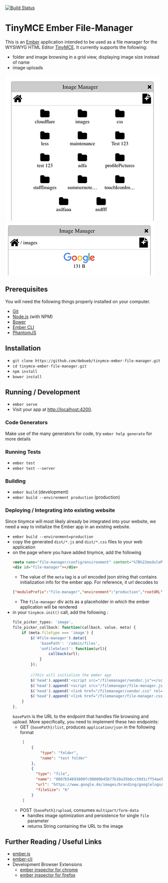 [![Build Status](https://travis-ci.org/debueb/tinymce-ember-file-manager.svg?branch=master)](https://travis-ci.org/debueb/tinymce-ember-file-manager)

# TinyMCE Ember File-Manager

This is an [Ember](http://emberjs.com/) application intended to be used as a file manager for the WYSIWYG HTML Editor [TinyMCE](https://www.tinymce.com/). It currently supports the following:
- folder and image browsing in a grid view, displaying image size instead of name
- image uploads

![overview-1](https://raw.githubusercontent.com/debueb/tinymce-ember-file-manager/master/github/file-manager-1.png)
![overview-2](https://raw.githubusercontent.com/debueb/tinymce-ember-file-manager/master/github/file-manager-2.png)

## Prerequisites

You will need the following things properly installed on your computer.

* [Git](http://git-scm.com/)
* [Node.js](http://nodejs.org/) (with NPM)
* [Bower](http://bower.io/)
* [Ember CLI](http://ember-cli.com/)
* [PhantomJS](http://phantomjs.org/)

## Installation

* `git clone https://github.com/debueb/tinymce-ember-file-manager.git`
* `cd tinymce-ember-file-manager.git`
* `npm install`
* `bower install`

## Running / Development

* `ember serve`
* Visit your app at [http://localhost:4200](http://localhost:4200).

### Code Generators

Make use of the many generators for code, try `ember help generate` for more details

### Running Tests

* `ember test`
* `ember test --server`

### Building

* `ember build` (development)
* `ember build --environment production` (production)

### Deploying / Integrating into existing website

Since tinymce will most likely already be integrated into your website, we need a way to initialize the Ember app in an existing website.

* `ember build --environment=production`
* copy the generated `dist/*.js` and `dist/*.css` files to your web application
* on the page where you have added tinymce, add the following
    ```html
    <meta name="file-manager/config/environment" content="%7B%22modulePrefix%22%3A%22file-manager%22%2C%22environment%22%3A%22production%22%2C%22rootURL%22%3A%22/%22%2C%22locationType%22%3A%22none%22%2C%22EmberENV%22%3A%7B%22FEATURES%22%3A%7B%7D%7D%2C%22APP%22%3A%7B%22name%22%3A%22file-manager%22%2C%22version%22%3A%220.0.0+117f8b00%22%7D%2C%22ember-cli-mirage%22%3A%7B%22usingProxy%22%3Afalse%2C%22useDefaultPassthroughs%22%3Atrue%7D%2C%22exportApplicationGlobal%22%3Atrue%7D"></meta>
    <div id="file-manager"></div>
    ```
    - The value of the `meta` tag is a url encoded json string that contains initialization info for the ember app. For reference, it url decodes to
    ```json
    {"modulePrefix":"file-manager","environment":"production","rootURL":"/","locationType":"none","EmberENV":{"FEATURES":{}},"APP":{"name":"file-manager","version":"0.0.0 117f8b00"},"ember-cli-mirage":{"usingProxy":false,"useDefaultPassthroughs":true},"exportApplicationGlobal":true}
    ```
    - The `file-manager` div acts as a placeholder in which the ember application will be rendered
* in your `tinymce.init()` call, add the following :
    ```javascript
    file_picker_types: 'image',
    file_picker_callback: function(callback, value, meta) {
        if (meta.filetype === 'image') {
            $('#file-manager').data({
                'basePath': '/admin/files',
                'onFileSelect': function(url){
                    callback(url);
                }
            });
            
            //this will initialize the ember app
            $('head').append('<script src="/filemanager/vendor.js"></script>');
            $('head').append('<script src="/filemanager/file-manager.js"></script>');
            $('head').append('<link href="/filemanager/vendor.css" rel="stylesheet"/>');
            $('head').append('<link href="/filemanager/file-manager.css" rel="stylesheet"/>');
        }
    },
    ```
    `basePath` is the URL to the endpoint that handles file browsing and upload. More specifically, you need to implement these two endpoints:
    - GET `{basePath}/list`, produces `application/json` in the following format
       ```json
        [
            {
                "type": "folder",
                "name": "test folder"
            },
            {
              "type": "file",
              "name": "0807b54693809fc90800b45b77b10a35b6cc59d1cff54ae5970d6d6e27805d0d",
              "url": "https://www.google.de/images/branding/googlelogo/2x/googlelogo_color_272x92dp.png",
              "fileSize": "6"
            }
        ]
       ```
    - POST `{basePath}/upload`, consumes `multipart/form-data`
        - handles image optimization and persistence for single `file` parameter
        - returns String containing the URL to the image

## Further Reading / Useful Links

* [ember.js](http://emberjs.com/)
* [ember-cli](http://ember-cli.com/)
* Development Browser Extensions
  * [ember inspector for chrome](https://chrome.google.com/webstore/detail/ember-inspector/bmdblncegkenkacieihfhpjfppoconhi)
  * [ember inspector for firefox](https://addons.mozilla.org/en-US/firefox/addon/ember-inspector/)
